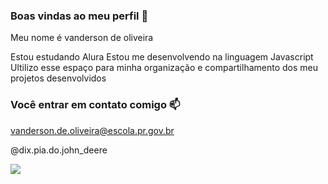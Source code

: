### Boas vindas ao meu perfil 💙

Meu nome é vanderson de oliveira

Estou estudando Alura
Estou me desenvolvendo na linguagem Javascript
Ultilizo esse espaço para minha organização e compartilhamento dos meu projetos desenvolvidos 

### Você entrar em contato comigo 📫

vanderson.de.oliveira@escola.pr.gov.br

@dix.pia.do.john_deere

![](https://media.tenor.com/7KBEdGIKEJsAAAAC/kazoo.gif!)
